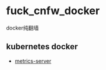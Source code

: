 # fuck_cnfw_docker
docker纯翻墙

## kubernetes docker
* [metrics-server](https://github.com/kubernetes-incubator/metrics-server)
